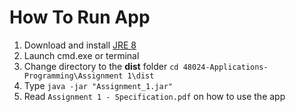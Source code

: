 # How To Run App

1. Download and install [JRE 8](https://www.oracle.com/java/technologies/javase-jre8-downloads.html)
2. Launch cmd.exe or terminal
3. Change directory to the **dist** folder `cd 48024-Applications-Programming\Assignment 1\dist`
4. Type `java -jar "Assignment_1.jar"`
5. Read `Assignment 1 - Specification.pdf` on how to use the app
